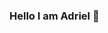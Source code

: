 ### Hello I am Adriel 👋
<!--
**adrielags/adrielags** is a ✨ _special_ ✨ repository because its `README.md` (this file) appears on your GitHub profile.

I studied Computer Engineering at CEFET-MG. I build and propose software solutions for a variety of problems. I have experience mainly with Java and .NET technologies for web and desktop application development. I love technology and software development and this is my space to share some of my projects.
:blush: .

